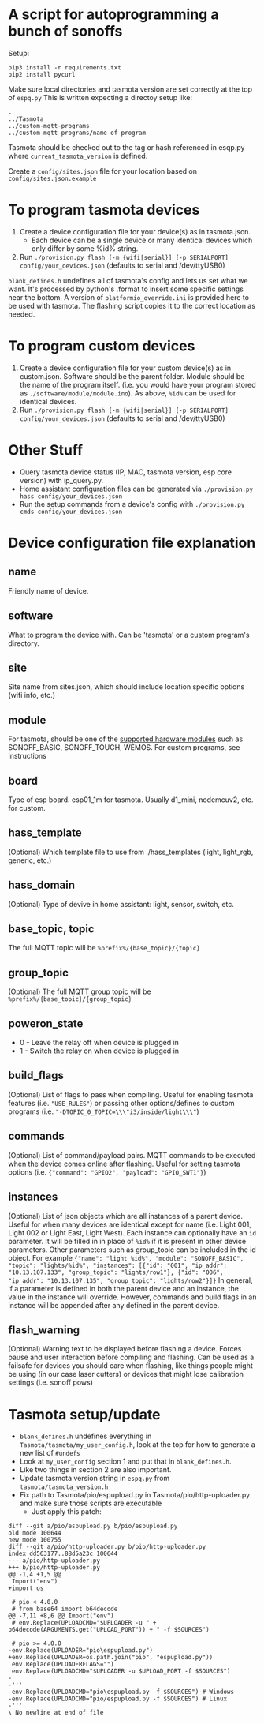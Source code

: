 # A script for autoprogramming a bunch of sonoffs

Setup:

```
pip3 install -r requirements.txt
pip2 install pycurl
```

Make sure local directories and tasmota version are set correctly at the top of `espq.py`
This is written expecting a directoy setup like:
```
.
../Tasmota
../custom-mqtt-programs
../custom-mqtt-programs/name-of-program
```

Tasmota should be checked out to the tag or hash referenced in esqp.py where `current_tasmota_version` is defined.

Create a `config/sites.json` file for your location based on `config/sites.json.example`

# To program tasmota devices
1. Create a device configuration file for your device(s) as in tasmota.json.
    - Each device can be a single device or many identical devices which only differ by some %id% string.
2. Run `./provision.py flash [-m {wifi|serial}] [-p SERIALPORT] config/your_devices.json` (defaults to serial and /dev/ttyUSB0)

`blank_defines.h` undefines all of tasmota's config and lets us set what we want.
It's processed by python's .format to insert some specific settings near the bottom.
A version of `platformio_override.ini` is provided here to be used with tasmota. The flashing script copies it to the correct location as needed.

# To program custom devices
1. Create a device configuration file for your custom device(s) as in custom.json. Software should be the parent folder. Module should be the name of the program itself. (i.e. you would have your program stored as `./software/module/module.ino`). As above, `%id%` can be used for identical devices.
2. Run `./provision.py flash [-m {wifi|serial}] [-p SERIALPORT] config/your_devices.json` (defaults to serial and /dev/ttyUSB0)

# Other Stuff
- Query tasmota device status (IP, MAC, tasmota version, esp core version) with ip_query.py.
- Home assistant configuration files can be generated via `./provision.py hass config/your_devices.json`
- Run the setup commands from a device's config with `./provision.py cmds config/your_devices.json`

# Device configuration file explanation
## name
Friendly name of device.

## software
What to program the device with. Can be 'tasmota' or a custom program's directory.

## site
Site name from sites.json, which should include location specific options (wifi info, etc.)

## module
For tasmota, should be one of the [supported hardware modules](https://github.com/arendst/Tasmota/blob/development/tasmota/tasmota_template.h#L339)
such as SONOFF_BASIC, SONOFF_TOUCH, WEMOS. For custom programs, see instructions

## board
Type of esp board. esp01_1m for tasmota. Usually d1_mini, nodemcuv2, etc. for custom.

## hass_template
(Optional) Which template file to use from ./hass_templates (light, light_rgb, generic, etc.)

## hass_domain
(Optional) Type of devive in home assistant: light, sensor, switch, etc.

## base_topic, topic
The full MQTT topic will be `%prefix%/{base_topic}/{topic}`

## group_topic
(Optional) The full MQTT group topic will be `%prefix%/{base_topic}/{group_topic}`

## poweron_state
* 0 - Leave the relay off when device is plugged in
* 1 - Switch the relay on when device is plugged in

## build_flags
(Optional) List of flags to pass when compiling. Useful for enabling tasmota features (i.e. `"USE_RULES"`) or passing other options/defines to custom programs (i.e. `"-DTOPIC_0_TOPIC=\\\"i3/inside/light\\\"`)

## commands
(Optional) List of command/payload pairs. MQTT commands to be executed when the device comes online after flashing. Useful for setting tasmota options (i.e. `{"command": "GPIO2", "payload": "GPIO_SWT1"}`)

## instances
(Optional) List of json objects which are all instances of a parent device. Useful for when many devices are identical except for name (i.e. Light 001, Light 002 or Light East, Light West). Each instance can optionally have an `id` parameter. It will be filled in in place of `%id%` if it is present in other device parameters. Other parameters such as group_topic can be included in the id object. For example `{"name": "light %id%", "module": "SONOFF_BASIC", "topic": "lights/%id%", "instances": [{"id": "001", "ip_addr": "10.13.107.133", "group_topic": "lights/row1"}, {"id": "006", "ip_addr": "10.13.107.135", "group_topic": "lights/row2"}]}` In general, if a parameter is defined in both the parent device and an instance, the value in the instance will override. However, commands and build flags in an instance will be appended after any defined in the parent device.

## flash_warning
(Optional) Warning text to be displayed before flashing a device. Forces pause and user interaction before compiling and flashing. Can be used as a failsafe for devices you should care when flashing, like things people might be using (in our case laser cutters) or devices that might lose calibration settings (i.e. sonoff pows)

# Tasmota setup/update
* `blank_defines.h` undefines everything in `Tasmota/tasmota/my_user_config.h`, look at the top for how to generate a new list of `#undefs`
* Look at `my_user_config` section 1 and put that in `blank_defines.h`.
* Like two things in section 2 are also important.
* Update tasmota version string in `espq.py` from `tasmota/tasmota_version.h`
* Fix path to Tasmota/pio/espupload.py in Tasmota/pio/http-uploader.py and make sure those scripts are executable
  * Just apply this patch:
```
diff --git a/pio/espupload.py b/pio/espupload.py
old mode 100644
new mode 100755
diff --git a/pio/http-uploader.py b/pio/http-uploader.py
index dd563177..88d5a23c 100644
--- a/pio/http-uploader.py
+++ b/pio/http-uploader.py
@@ -1,4 +1,5 @@
 Import("env")
+import os
 
 # pio < 4.0.0
 # from base64 import b64decode
@@ -7,11 +8,6 @@ Import("env")
 # env.Replace(UPLOADCMD="$UPLOADER -u " + b64decode(ARGUMENTS.get("UPLOAD_PORT")) + " -f $SOURCES")
 
 # pio >= 4.0.0
-env.Replace(UPLOADER="pio\espupload.py")
+env.Replace(UPLOADER=os.path.join("pio", "espupload.py"))
 env.Replace(UPLOADERFLAGS="")
 env.Replace(UPLOADCMD="$UPLOADER -u $UPLOAD_PORT -f $SOURCES")
-
-'''
-env.Replace(UPLOADCMD="pio\espupload.py -f $SOURCES") # Windows
-env.Replace(UPLOADCMD="pio/espupload.py -f $SOURCES") # Linux
-'''
\ No newline at end of file
```
